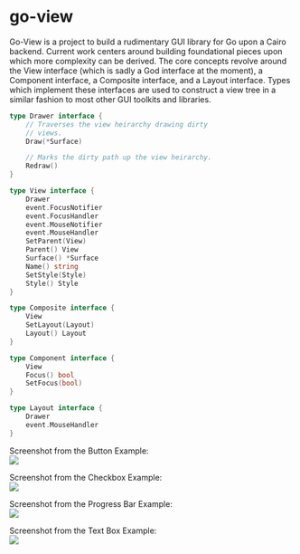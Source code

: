 go-view
=======

Go-View is a project to build a rudimentary GUI library for Go upon a Cairo backend.  Current work centers around building foundational pieces upon which more complexity can be derived.  The core concepts revolve around the View interface (which is sadly a God interface at the moment), a Component interface, a Composite interface, and a Layout interface.  Types which implement these interfaces are used to construct a view tree in a similar fashion to most other GUI toolkits and libraries.	

```go
type Drawer interface {
	// Traverses the view heirarchy drawing dirty
	// views.
	Draw(*Surface)

	// Marks the dirty path up the view heirarchy.
	Redraw()
}

type View interface {
	Drawer
	event.FocusNotifier
	event.FocusHandler
	event.MouseNotifier
	event.MouseHandler
	SetParent(View)
	Parent() View
	Surface() *Surface
	Name() string
	SetStyle(Style)
	Style() Style
}

type Composite interface {
	View
	SetLayout(Layout)
	Layout() Layout
}

type Component interface {
	View
	Focus() bool
	SetFocus(bool)
}

type Layout interface {
	Drawer
	event.MouseHandler
}
```
Screenshot from the Button Example:<br>
<img src=https://raw.githubusercontent.com/sesteel/go-view/master/res/screenshots/button_example.png>

Screenshot from the Checkbox Example:<br>
<img src=https://raw.githubusercontent.com/sesteel/go-view/master/res/screenshots/checkbox_example.png>

Screenshot from the Progress Bar Example:<br>
<img src=https://raw.githubusercontent.com/sesteel/go-view/master/res/screenshots/progress_bar_example.png>

Screenshot from the Text Box Example:<br>
<img src=https://raw.githubusercontent.com/sesteel/go-view/master/res/screenshots/text_box_example.png>
